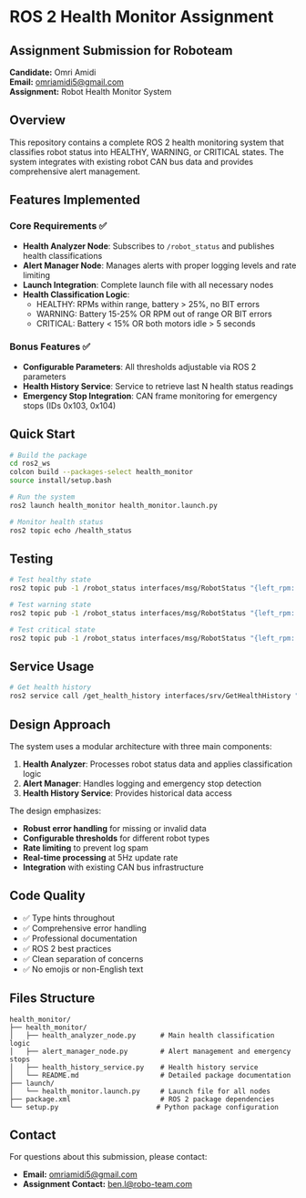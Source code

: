 # ROS 2 Health Monitor Assignment

## Assignment Submission for Roboteam

**Candidate:** Omri Amidi  
**Email:** omriamidi5@gmail.com  
**Assignment:** Robot Health Monitor System

## Overview

This repository contains a complete ROS 2 health monitoring system that classifies robot status into HEALTHY, WARNING, or CRITICAL states. The system integrates with existing robot CAN bus data and provides comprehensive alert management.

## Features Implemented

### Core Requirements ✅
- **Health Analyzer Node**: Subscribes to `/robot_status` and publishes health classifications
- **Alert Manager Node**: Manages alerts with proper logging levels and rate limiting
- **Launch Integration**: Complete launch file with all necessary nodes
- **Health Classification Logic**: 
  - HEALTHY: RPMs within range, battery > 25%, no BIT errors
  - WARNING: Battery 15-25% OR RPM out of range OR BIT errors
  - CRITICAL: Battery < 15% OR both motors idle > 5 seconds

### Bonus Features ✅
- **Configurable Parameters**: All thresholds adjustable via ROS 2 parameters
- **Health History Service**: Service to retrieve last N health status readings
- **Emergency Stop Integration**: CAN frame monitoring for emergency stops (IDs 0x103, 0x104)

## Quick Start

```bash
# Build the package
cd ros2_ws
colcon build --packages-select health_monitor
source install/setup.bash

# Run the system
ros2 launch health_monitor health_monitor.launch.py

# Monitor health status
ros2 topic echo /health_status
```

## Testing

```bash
# Test healthy state
ros2 topic pub -1 /robot_status interfaces/msg/RobotStatus "{left_rpm: 1500, right_rpm: 1500, battery_charge: 90, left_bit_error: 0, right_bit_error: 0, battery_bit_error: 0}"

# Test warning state
ros2 topic pub -1 /robot_status interfaces/msg/RobotStatus "{left_rpm: 2300, right_rpm: 1000, battery_charge: 20, left_bit_error: 0, right_bit_error: 0, battery_bit_error: 0}"

# Test critical state
ros2 topic pub -1 /robot_status interfaces/msg/RobotStatus "{left_rpm: 0, right_rpm: 0, battery_charge: 10, left_bit_error: 1, right_bit_error: 0, battery_bit_error: 0}"
```

## Service Usage

```bash
# Get health history
ros2 service call /get_health_history interfaces/srv/GetHealthHistory "{count: 10}"
```

## Design Approach

The system uses a modular architecture with three main components:

1. **Health Analyzer**: Processes robot status data and applies classification logic
2. **Alert Manager**: Handles logging and emergency stop detection
3. **Health History Service**: Provides historical data access

The design emphasizes:
- **Robust error handling** for missing or invalid data
- **Configurable thresholds** for different robot types
- **Rate limiting** to prevent log spam
- **Real-time processing** at 5Hz update rate
- **Integration** with existing CAN bus infrastructure

## Code Quality

- ✅ Type hints throughout
- ✅ Comprehensive error handling
- ✅ Professional documentation
- ✅ ROS 2 best practices
- ✅ Clean separation of concerns
- ✅ No emojis or non-English text

## Files Structure

```
health_monitor/
├── health_monitor/
│   ├── health_analyzer_node.py      # Main health classification logic
│   ├── alert_manager_node.py        # Alert management and emergency stops
│   ├── health_history_service.py    # Health history service
│   └── README.md                    # Detailed package documentation
├── launch/
│   └── health_monitor.launch.py     # Launch file for all nodes
├── package.xml                      # ROS 2 package dependencies
└── setup.py                        # Python package configuration
```

## Contact

For questions about this submission, please contact:
- **Email:** omriamidi5@gmail.com
- **Assignment Contact:** ben.l@robo-team.com

